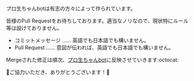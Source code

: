 プロ生ちゃんbotは有志の方々によって作られています。

皆様のPull Requestをお待ちしております。適当なノリなので、現状特にルール等は設けておりません。

- コミットメッセージ …… 英語でも日本語でも構いません。
- Pull Request …… 意図が伝われば、英語でも日本語でも構いません。

Mergeされた修正は順次、[プロ生ちゃんbot](https://twitter.com/pronama_bot)に反映させていきます:octocat:

:beers:ご協力いただき、ありがとうございます！:beers:
